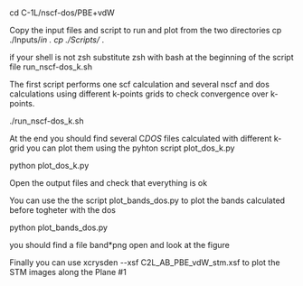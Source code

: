 #
cd C-1L/nscf-dos/PBE+vdW

Copy the input files and script to run and plot  from the two directories
cp ./Inputs/*in .
cp ./Scripts/* . 

if your shell is not zsh substitute zsh with bash at the beginning of the script file
run_nscf-dos_k.sh 

The first script performs one scf calculation and several nscf and dos calculations using different k-points grids to check convergence over k-points. 

./run_nscf-dos_k.sh 

At the end you should find several C*DOS* files calculated with different k-grid
you can plot them using the pyhton script plot_dos_k.py

python plot_dos_k.py 

Open the output files and check that everything is ok

You can use the the script plot_bands_dos.py to plot  the bands calculated before togheter with the dos 

python plot_bands_dos.py 

you should find a file band*png open and look at the figure

Finally you can use xcrysden --xsf  C2L_AB_PBE_vdW_stm.xsf
to plot the STM images along the Plane #1

# 
